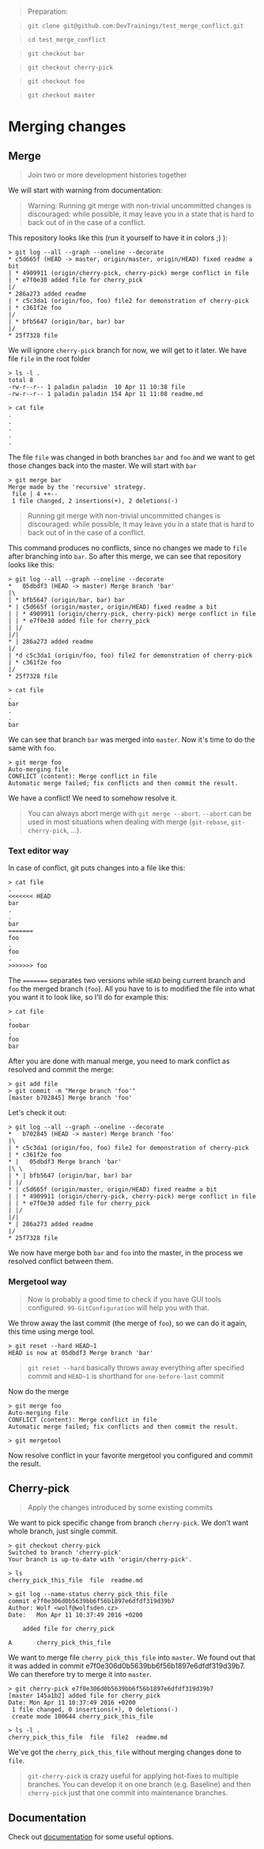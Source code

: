 > Preparation:

> `git clone git@github.com:DevTrainings/test_merge_conflict.git`

> `cd test_merge_conflict`

> `git checkout bar`

> `git checkout cherry-pick`

> `git checkout foo`

> `git checkout master`

# Merging changes

## Merge

> Join two or more development histories together

We will start with warning from documentation:

> Warning: Running git merge with non-trivial uncommitted changes is discouraged: while possible, it may leave you in a state that is hard to back out of in the case of a conflict.

This repository looks like this (run it yourself to have it in colors ;) ):

```
> git log --all --graph --oneline --decorate
* c5d665f (HEAD -> master, origin/master, origin/HEAD) fixed readme a bit
| * 4909911 (origin/cherry-pick, cherry-pick) merge conflict in file
| * e7f0e30 added file for cherry_pick
|/  
* 286a273 added readme
| * c5c3da1 (origin/foo, foo) file2 for demonstration of cherry-pick
| * c361f2e foo
|/  
| * bfb5647 (origin/bar, bar) bar
|/  
* 25f7328 file
```

We will ignore `cherry-pick` branch for now, we will get to it later. We have file `file` in the root folder

```
> ls -l .
total 8
-rw-r--r-- 1 paladin paladin  10 Apr 11 10:38 file
-rw-r--r-- 1 paladin paladin 154 Apr 11 11:08 readme.md

```
```
> cat file
.
.
.
.
.
```

The file `file` was changed in both branches `bar` and `foo` and we want to get those changes back into the master. We will start with `bar`

```
> git merge bar
Merge made by the 'recursive' strategy.
 file | 4 ++--
 1 file changed, 2 insertions(+), 2 deletions(-)
```

> Running git merge with non-trivial uncommitted changes is discouraged: while possible, it may leave you in a state that is hard to back out of in the case of a conflict.

This command produces no conflicts, since no changes we made to `file` after branching into `bar`. So after this merge, we can see that repository looks like this:

```
> git log --all --graph --oneline --decorate
*   05dbdf3 (HEAD -> master) Merge branch 'bar'
|\  
| * bfb5647 (origin/bar, bar) bar
* | c5d665f (origin/master, origin/HEAD) fixed readme a bit
| | * 4909911 (origin/cherry-pick, cherry-pick) merge conflict in file
| | * e7f0e30 added file for cherry_pick
| |/  
|/|   
* | 286a273 added readme
|/  
| *d c5c3da1 (origin/foo, foo) file2 for demonstration of cherry-pick
| * c361f2e foo
|/  
* 25f7328 file
```

```
> cat file
.
bar
.
.
bar
```

We can see that branch `bar` was merged into `master`. Now it's time to do the same with `foo`.

```
> git merge foo
Auto-merging file
CONFLICT (content): Merge conflict in file
Automatic merge failed; fix conflicts and then commit the result.
```

We have a conflict! We need to somehow resolve it.

> You can always abort merge with `git merge --abort`. `--abort` can be used in most situations when dealing with merge (`git-rebase`, `git-cherry-pick`, ...).

### Text editor way

In case of conflict, git puts changes into a file like this:

```
> cat file
.
<<<<<<< HEAD
bar
.
.
bar
=======
foo
.
foo
.
>>>>>>> foo
```

The `=======` separates two versions while `HEAD` being current branch and `foo` the merged branch (`foo`). All you have to is to modified the file into what you want it to look like, so I'll do for example this:

```
> cat file
.
foobar
.
foo
bar
```

After you are done with manual merge, you need to mark conflict as resolved and commit the merge:

```
> git add file
> git commit -m "Merge branch 'foo'"
[master b702845] Merge branch 'foo'
```

Let's check it out:

```
> git log --all --graph --oneline --decorate
*   b702845 (HEAD -> master) Merge branch 'foo'
|\  
| * c5c3da1 (origin/foo, foo) file2 for demonstration of cherry-pick
| * c361f2e foo
* |   05dbdf3 Merge branch 'bar'
|\ \  
| * | bfb5647 (origin/bar, bar) bar
| |/  
* | c5d665f (origin/master, origin/HEAD) fixed readme a bit
| | * 4909911 (origin/cherry-pick, cherry-pick) merge conflict in file
| | * e7f0e30 added file for cherry_pick
| |/  
|/|   
* | 286a273 added readme
|/  
* 25f7328 file
```

We now have merge both `bar` and `foo` into the master, in the process we resolved conflict between them.

### Mergetool way

> Now is probably a good time to check if you have GUI tools configured. `99-GitConfiguration` will help you with that.

We throw away the last commit (the merge of `foo`), so we can do it again, this time using merge tool.

```
> git reset --hard HEAD~1
HEAD is now at 05dbdf3 Merge branch 'bar'
```

> `git reset --hard` basically throws away everything after specified commit and `HEAD~1` is shorthand for `one-before-last` commit

Now do the merge

```
> git merge foo
Auto-merging file
CONFLICT (content): Merge conflict in file
Automatic merge failed; fix conflicts and then commit the result.
```

```
> git mergetool
```

Now resolve conflict in your favorite mergetool you configured and commit the result.

## Cherry-pick

> Apply the changes introduced by some existing commits

We want to pick specific change from branch `cherry-pick`. We don't want whole branch, just single commit.

```
> git checkout cherry-pick
Switched to branch 'cherry-pick'
Your branch is up-to-date with 'origin/cherry-pick'.
```

```
> ls
cherry_pick_this_file  file  readme.md
```

```
> git log --name-status cherry_pick_this_file
commit e7f0e306d0b5639bb6f56b1897e6dfdf319d39b7
Author: Wolf <wolf@wolfsden.cz>
Date:   Mon Apr 11 10:37:49 2016 +0200

	added file for cherry_pick

A       cherry_pick_this_file
```

We want to merge file `cherry_pick_this_file` into `master`. We found out that it was added in commit e7f0e306d0b5639bb6f56b1897e6dfdf319d39b7. We can therefore try to merge it into `master`.

```
> git cherry-pick e7f0e306d0b5639bb6f56b1897e6dfdf319d39b7
[master 145a1b2] added file for cherry_pick
Date: Mon Apr 11 10:37:49 2016 +0200
 1 file changed, 0 insertions(+), 0 deletions(-)
 create mode 100644 cherry_pick_this_file
```

```
> ls -l .
cherry_pick_this_file  file  file2  readme.md
```

We've got the `cherry_pick_this_file` without merging changes done to `file`.

> `git-cherry-pick` is crazy useful for applying hot-fixes to multiple branches. You can develop it on one branch (e.g. Baseline) and then `cherry-pick` just that one commit into maintenance branches.

## Documentation

Check out [documentation](https://git-scm.com/docs/git-cherry-pick) for some useful options.
